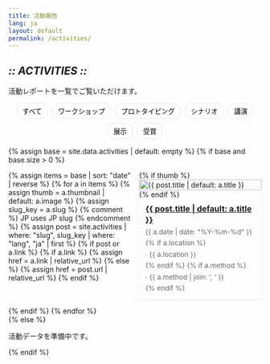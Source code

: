```yaml
---
title: 活動報告
lang: ja
layout: default
permalink: /activities/
---
```


<section class="hero" data-reveal>
  <h1 class="chapter glitch" data-shadow="Chapter II :: ACTIVITIES ::">
    <em>:: ACTIVITIES ::</em>
  </h1>
  <p class="lead">活動レポートを一覧でご覧いただけます。</p>
</section>

<section id="activities-list" data-reveal>
  <style>
    .filters { display:flex; flex-wrap:wrap; gap:.5rem; margin:.5rem 0 1rem; justify-content:center; }
    .filters button{ border:1px solid var(--c-border,#e5e5e5); background:#fff; padding:.35rem .7rem; border-radius:999px; cursor:pointer; }
    .filters button.is-active{ background:#f5fbff; border-color:#cfe3ff; }
    #activities-list{ display:block; width:100%; max-width:none; }
    .cards{
      display:grid !important;
      grid-template-columns: repeat(auto-fill, minmax(180px, 1fr)) !important;
      grid-auto-flow: row;
      grid-auto-rows: auto !important; /* rows fit content */
      align-content: start;
      align-items: stretch;
      justify-items: stretch;
      gap:1rem !important;
      list-style:none;
      padding:0;
      margin:0;
      width:100%;
      box-sizing: border-box;
    }
    /* Desktop: exactly 3 columns */
    @media (min-width: 1024px){
      .cards{ grid-template-columns: repeat(3, 1fr) !important; }
    }
    .cards, .cards *{ box-sizing: border-box; }
    .cards > li{ position:relative !important; min-width:0; float:none !important; clear:none !important; }
    .card{ display:flex !important; position:relative !important; flex-direction:column; height:auto; width:100%; box-shadow:0 2px 6px rgba(0,0,0,.05); transition:box-shadow .2s ease; }
    .card:hover{ box-shadow:0 8px 18px rgba(0,0,0,.10); }
    .card img{ width:100%; height:auto; object-fit:contain; display:block; border:none; box-shadow:none; }
    .card h3{ margin:.6rem .8rem .3rem; font-size:1rem; line-height:1.35; }
    .meta{ margin:0 .8rem .8rem; font-size:.85rem; color:#666; display:flex; gap:.4rem; flex-wrap:wrap; }
    /* Full-bleed layout on desktop to guarantee 3 columns */
    @media (min-width: 1024px){
      /* break this section out of any narrow page wrapper */
      #activities-list{ width:100vw !important; margin-left: calc(50% - 50vw); margin-right: calc(50% - 50vw); }
      /* center the grid within a max width */
      #activities-list .cards{ max-width: 1200px; margin: 0 auto; grid-template-columns: repeat(3, minmax(0, 1fr)) !important; }
    }
  </style>

  <div class="filters">
    <button data-type="">すべて</button>
    <button data-type="workshop">ワークショップ</button>
    <button data-type="prototyping">プロトタイピング</button>
    <button data-type="scenario">シナリオ</button>
    <button data-type="talk">講演</button>
    <button data-type="exhibit">展示</button>
    <button data-type="award">受賞</button>
  </div>

  {% assign base = site.data.activities | default: empty %}
  {% if base and base.size > 0 %}
    <ul id="acts" class="cards">
      {% assign items = base | sort: "date" | reverse %}
      {% for a in items %}
        {% assign thumb = a.thumbnail | default: a.image %}
        {% assign slug_key = a.slug %} {% comment %} JP uses JP slug {% endcomment %}
        {% assign post = site.activities | where: "slug", slug_key | where: "lang", "ja" | first %}
        {% if post or a.link %}
          {% if a.link %}
            {% assign href = a.link | relative_url %}
          {% else %}
            {% assign href = post.url | relative_url %}
          {% endif %}
          <li class="card" data-type="{{ a.type | default: 'activity' }}">
            {% if thumb %}<img src="{{ '/assets/img/activities/' | append: thumb | relative_url }}" alt="{{ post.title | default: a.title }}" loading="lazy">{% endif %}
            <h3><a href="{{ href }}">{{ post.title | default: a.title }}</a></h3>
            <div class="meta">
              <span>{{ a.date | date: "%Y-%m-%d" }}</span>
              {% if a.location %}<span>· {{ a.location }}</span>{% endif %}
              {% if a.method %}<span>· {{ a.method | join: ', ' }}</span>{% endif %}
            </div>
          </li>
        {% endif %}
      {% endfor %}
    </ul>
    <script>
      (function(){
        const state={type:''};
        const items=[...document.querySelectorAll('#acts .card')];
        function apply(){ items.forEach(el=>{el.style.display = !state.type || el.dataset.type===state.type ? '' : 'none';}); }
        document.querySelectorAll('.filters [data-type]').forEach(b=>{
          b.addEventListener('click',()=>{ document.querySelectorAll('.filters [data-type]').forEach(x=>x.classList.remove('is-active')); b.classList.add('is-active'); state.type=b.dataset.type; apply(); });
        });
        apply();
      })();
    </script>
  {% else %}
    <p>活動データを準備中です。</p>
  {% endif %}
</section>